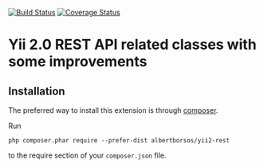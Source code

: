 [![Build Status](https://travis-ci.org/albertborsos/yii2-rest.svg?branch=master)](https://travis-ci.org/albertborsos/yii2-rest)
[![Coverage Status](https://coveralls.io/repos/github/albertborsos/yii2-rest/badge.svg)](https://coveralls.io/github/albertborsos/yii2-rest)

Yii 2.0 REST API related classes with some improvements
====================================================

Installation
------------

The preferred way to install this extension is through [composer](http://getcomposer.org/download/).

Run

```
php composer.phar require --prefer-dist albertborsos/yii2-rest
```

to the require section of your `composer.json` file.
